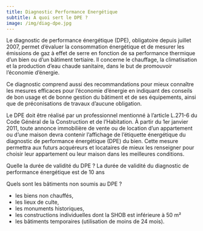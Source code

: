```yaml
---
title: Diagnostic Performance Energétique
subtitle: A quoi sert le DPE ?
image: /img/diag-dpe.jpg
---
```


Le diagnostic de performance énergétique (DPE), obligatoire depuis juillet 2007, permet d’évaluer la consommation énergétique et de mesurer les émissions de gaz à effet de serre en fonction de sa performance thermique d’un bien ou d’un bâtiment tertiaire. Il concerne le chauffage, la climatisation et la production d’eau chaude sanitaire, dans le but de promouvoir l’économie d’énergie.

Ce diagnostic comprend aussi des recommandations pour mieux connaître les mesures efficaces pour l’économie d’énergie en indiquant des conseils de bon usage et de bonne gestion du bâtiment et de ses équipements, ainsi que de préconisations de travaux d’aucune obligation.

Le DPE doit être réalisé par un professionnel mentionné à l’article L.271-6 du Code Général de la Construction et de l’Habitation. 
À partir du 1er janvier 2011, toute annonce immobilière de vente ou de location d’un appartement ou d’une maison devra contenir l’affichage de l’étiquette énergétique du diagnostic de performance énergétique (DPE) du bien. Cette mesure permettra aux futurs acquéreurs et locataires de mieux les renseigner pour choisir leur appartement ou leur maison dans les meilleures conditions.

Quelle la durée de validité du DPE ?
La durée de validité du diagnostic de performance énergétique est de 10 ans

Quels sont les bâtiments non soumis au DPE ?

* les biens non chauffés,
* les lieux de culte,
* les monuments historiques,
* les constructions individuelles dont la SHOB est inférieure à 50 m²
* les bâtiments temporaires (utilisation de moins de 24 mois).
